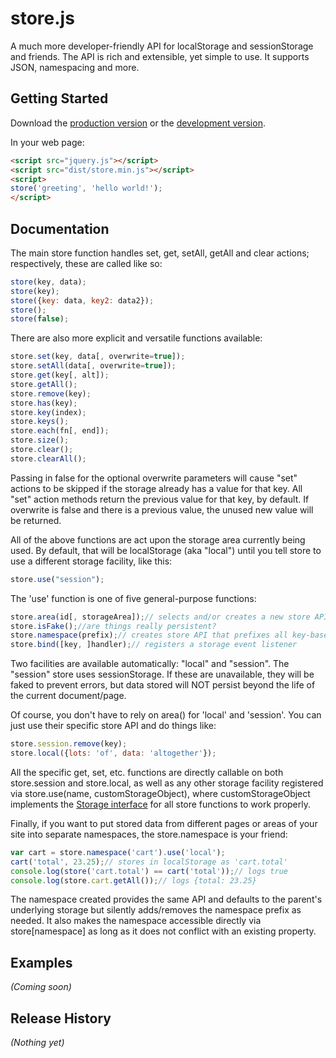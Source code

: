 # store.js

A much more developer-friendly API for localStorage and sessionStorage and friends. The API is rich and extensible, yet simple to use. It supports JSON, namespacing and more.

## Getting Started
Download the [production version][min] or the [development version][max].

[min]: https://raw.github.com/nbubna/store/master/dist/store.min.js
[max]: https://raw.github.com/nbubna/store/master/dist/store.js

In your web page:

```html
<script src="jquery.js"></script>
<script src="dist/store.min.js"></script>
<script>
store('greeting', 'hello world!');
</script>
```

## Documentation
The main store function handles set, get, setAll, getAll and clear actions; respectively, these are called like so:

```javascript
store(key, data);
store(key);
store({key: data, key2: data2});
store();
store(false);
```

There are also more explicit and versatile functions available:

```javascript
store.set(key, data[, overwrite=true]);
store.setAll(data[, overwrite=true]);
store.get(key[, alt]);
store.getAll();
store.remove(key);
store.has(key);
store.key(index);
store.keys();
store.each(fn[, end]);
store.size();
store.clear();
store.clearAll();
```

Passing in false for the optional overwrite parameters will cause "set" actions to be skipped if the storage already has a value for that key. All "set" action methods return the previous value for that key, by default. If overwrite is false and there is a previous value, the unused new value will be returned.

All of the above functions are act upon the storage area currently being used. By default, that will be localStorage (aka "local") until you tell store to use a different storage facility, like this:

```javascript
store.use("session");
```

The 'use' function is one of five general-purpose functions:

```javascript
store.area(id[, storageArea]);// selects and/or creates a new store API
store.isFake();//are things really persistent?
store.namespace(prefix);// creates store API that prefixes all key-based functions
store.bind([key, ]handler);// registers a storage event listener
```

Two facilities are available automatically: "local" and "session". The "session" store uses sessionStorage.  If these are unavailable, they will be faked to prevent errors, but data stored will NOT persist beyond the life of the current document/page.

Of course, you don't have to rely on area() for 'local' and 'session'. You can just use their specific store API and do things like:

```javascript
store.session.remove(key);
store.local({lots: 'of', data: 'altogether'});
```

All the specific get, set, etc. functions are directly callable on both store.session and store.local, as well as any other storage facility registered via store.use(name, customStorageObject), where customStorageObject implements the [Storage interface][storage] for all store functions to work properly.

[storage]: http://dev.w3.org/html5/webstorage/#the-storage-interface

Finally, if you want to put stored data from different pages or areas of your site into separate namespaces, the store.namespace is your friend:

```javascript
var cart = store.namespace('cart').use('local');
cart('total', 23.25);// stores in localStorage as 'cart.total'
console.log(store('cart.total') == cart('total'));// logs true
console.log(store.cart.getAll());// logs {total: 23.25}
```

The namespace created provides the same API and defaults to the parent's underlying storage but silently adds/removes the namespace prefix as needed. It also makes the namespace accessible directly via store[namespace] as long as it does not conflict with an existing property.

## Examples
_(Coming soon)_

## Release History
_(Nothing yet)_
